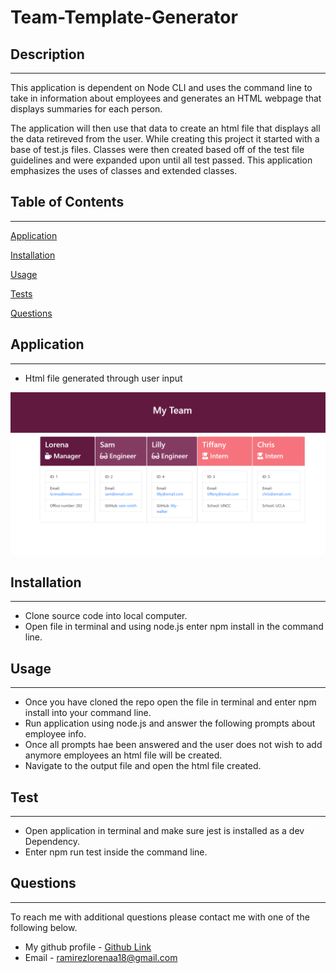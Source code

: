 # Team-Template-Generator
## Description
  ---
  This application is dependent on Node CLI and uses the command line to take in information about employees and generates an HTML webpage that displays summaries for each person.
  
  The application will then use that data to create an html file that displays all the data retireved from the user. While creating this project it started with a base of test.js files. Classes were then created based off of the test file guidelines and were expanded upon until all test passed. This application emphasizes the uses of classes and extended classes.

  ## Table of Contents 
  --- 
  [Application](#license)

  [Installation](#installation)
  
  [Usage](#usage)
  
  [Tests](#test)

  [Questions](#Questions)


  ## Application
  ---
  * Html file generated through user input
  
  ![Team-Template](./assets/images/team-template.png)
  
  ## Installation
  ---
  * Clone source code into local computer.
  * Open file in terminal and using node.js enter npm install in the command line.

  ## Usage
  ---
  * Once you have cloned the repo open the file in terminal and enter npm install into your command line.
  * Run application using node.js and answer the following prompts about employee info.
  * Once all prompts hae been answered and the user does not wish to add anymore employees an html file will be created.
  * Navigate to the output file and open the html file created.

 ## Test
 ---
 * Open application in terminal and make sure jest is installed as a dev Dependency.
 * Enter npm run test inside the command line.

  ## Questions
  ---
  To reach me with additional questions please contact me with one of the following below.
  * My github profile - [Github Link](https://github.com/Lorena-Ramirez)
  * Email - <ramirezlorenaa18@gmail.com>

